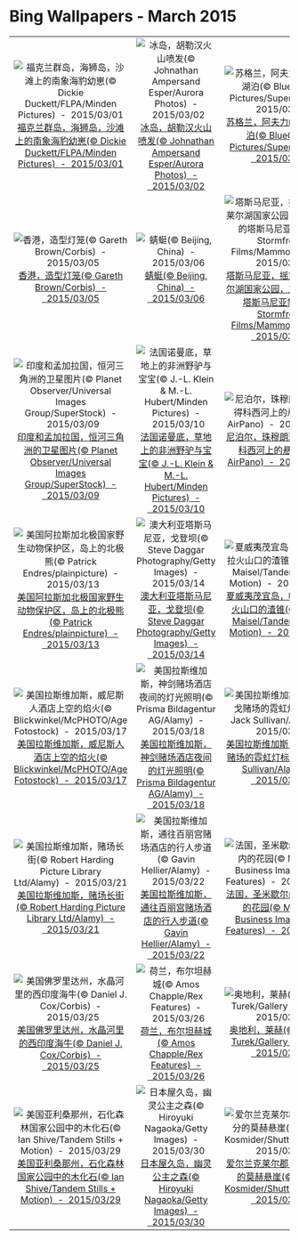 # Bing Wallpapers - March 2015

| | | | |
|:-------------------------:|:-------------------------:|:-------------------------:|:-------------------------:|
| ![福克兰群岛，海狮岛，沙滩上的南象海豹幼崽(© Dickie Duckett/FLPA/Minden Pictures)  -  2015/03/01](https://bing.ee123.net/img/cn/fhd/2015/03/01.jpg)[福克兰群岛，海狮岛，沙滩上的南象海豹幼崽(© Dickie Duckett/FLPA/Minden Pictures)  -  2015/03/01](https://bing.ee123.net/img/cn/fhd/2015/03/01.jpg) | ![冰岛，胡勒汉火山喷发(© Johnathan Ampersand Esper/Aurora Photos)  -  2015/03/02](https://bing.ee123.net/img/cn/fhd/2015/03/02.jpg)[冰岛，胡勒汉火山喷发(© Johnathan Ampersand Esper/Aurora Photos)  -  2015/03/02](https://bing.ee123.net/img/cn/fhd/2015/03/02.jpg) | ![苏格兰，阿夫力峡谷内的湖泊(© BlueGreen Pictures/SuperStock)  -  2015/03/03](https://bing.ee123.net/img/cn/fhd/2015/03/03.jpg)[苏格兰，阿夫力峡谷内的湖泊(© BlueGreen Pictures/SuperStock)  -  2015/03/03](https://bing.ee123.net/img/cn/fhd/2015/03/03.jpg) | ![韩国丽水，从海洋水产科学馆看外面的海滩(© Insung Choi/Tandem Stills + Motion)  -  2015/03/04](https://bing.ee123.net/img/cn/fhd/2015/03/04.jpg)[韩国丽水，从海洋水产科学馆看外面的海滩(© Insung Choi/Tandem Stills + Motion)  -  2015/03/04](https://bing.ee123.net/img/cn/fhd/2015/03/04.jpg) |
| ![香港，造型灯笼(© Gareth Brown/Corbis)  -  2015/03/05](https://bing.ee123.net/img/cn/fhd/2015/03/05.jpg)[香港，造型灯笼(© Gareth Brown/Corbis)  -  2015/03/05](https://bing.ee123.net/img/cn/fhd/2015/03/05.jpg) | ![蜻蜓(© Beijing, China)  -  2015/03/06](https://bing.ee123.net/img/cn/fhd/2015/03/06.jpg)[蜻蜓(© Beijing, China)  -  2015/03/06](https://bing.ee123.net/img/cn/fhd/2015/03/06.jpg) | ![塔斯马尼亚，摇篮山圣克莱尔湖国家公园，正在觅食的塔斯马尼亚袋熊(© Stormfront Films/Mammoth HD)  -  2015/03/07](https://bing.ee123.net/img/cn/fhd/2015/03/07.jpg)[塔斯马尼亚，摇篮山圣克莱尔湖国家公园，正在觅食的塔斯马尼亚袋熊(© Stormfront Films/Mammoth HD)  -  2015/03/07](https://bing.ee123.net/img/cn/fhd/2015/03/07.jpg) | ![身着传统印度服饰的妇人紧靠在一起(© Jeremy Woodhouse/Blend Images/Getty Images)  -  2015/03/08](https://bing.ee123.net/img/cn/fhd/2015/03/08.jpg)[身着传统印度服饰的妇人紧靠在一起(© Jeremy Woodhouse/Blend Images/Getty Images)  -  2015/03/08](https://bing.ee123.net/img/cn/fhd/2015/03/08.jpg) |
| ![印度和孟加拉国，恒河三角洲的卫星图片(© Planet Observer/Universal Images Group/SuperStock)  -  2015/03/09](https://bing.ee123.net/img/cn/fhd/2015/03/09.jpg)[印度和孟加拉国，恒河三角洲的卫星图片(© Planet Observer/Universal Images Group/SuperStock)  -  2015/03/09](https://bing.ee123.net/img/cn/fhd/2015/03/09.jpg) | ![法国诺曼底，草地上的非洲野驴与宝宝(© J.-L. Klein & M.-L. Hubert/Minden Pictures)  -  2015/03/10](https://bing.ee123.net/img/cn/fhd/2015/03/10.jpg)[法国诺曼底，草地上的非洲野驴与宝宝(© J.-L. Klein & M.-L. Hubert/Minden Pictures)  -  2015/03/10](https://bing.ee123.net/img/cn/fhd/2015/03/10.jpg) | ![尼泊尔，珠穆朗玛峰，都得科西河上的悬索桥(© AirPano)  -  2015/03/11](https://bing.ee123.net/img/cn/fhd/2015/03/11.jpg)[尼泊尔，珠穆朗玛峰，都得科西河上的悬索桥(© AirPano)  -  2015/03/11](https://bing.ee123.net/img/cn/fhd/2015/03/11.jpg) | ![塔克拉玛干沙漠，沙丘和黄色的胡杨树木(© George Steinmetz/Corbis)  -  2015/03/12](https://bing.ee123.net/img/cn/fhd/2015/03/12.jpg)[塔克拉玛干沙漠，沙丘和黄色的胡杨树木(© George Steinmetz/Corbis)  -  2015/03/12](https://bing.ee123.net/img/cn/fhd/2015/03/12.jpg) |
| ![美国阿拉斯加北极国家野生动物保护区，岛上的北极熊(© Patrick Endres/plainpicture)  -  2015/03/13](https://bing.ee123.net/img/cn/fhd/2015/03/13.jpg)[美国阿拉斯加北极国家野生动物保护区，岛上的北极熊(© Patrick Endres/plainpicture)  -  2015/03/13](https://bing.ee123.net/img/cn/fhd/2015/03/13.jpg) | ![澳大利亚塔斯马尼亚，戈登坝(© Steve Daggar Photography/Getty Images)  -  2015/03/14](https://bing.ee123.net/img/cn/fhd/2015/03/14.jpg)[澳大利亚塔斯马尼亚，戈登坝(© Steve Daggar Photography/Getty Images)  -  2015/03/14](https://bing.ee123.net/img/cn/fhd/2015/03/14.jpg) | ![夏威夷茂宜岛，哈雷阿卡拉火山口的渣锥(© Dennis Maisel/Tandem Stills + Motion)  -  2015/03/15](https://bing.ee123.net/img/cn/fhd/2015/03/15.jpg)[夏威夷茂宜岛，哈雷阿卡拉火山口的渣锥(© Dennis Maisel/Tandem Stills + Motion)  -  2015/03/15](https://bing.ee123.net/img/cn/fhd/2015/03/15.jpg) | ![美国拉斯维加斯，整个拉斯维加斯大道景观带(© Huber/Sime/eStock Photo)  -  2015/03/16](https://bing.ee123.net/img/cn/fhd/2015/03/16.jpg)[美国拉斯维加斯，整个拉斯维加斯大道景观带(© Huber/Sime/eStock Photo)  -  2015/03/16](https://bing.ee123.net/img/cn/fhd/2015/03/16.jpg) |
| ![美国拉斯维加斯，威尼斯人酒店上空的焰火(© Blickwinkel/McPHOTO/Age Fotostock)  -  2015/03/17](https://bing.ee123.net/img/cn/fhd/2015/03/17.jpg)[美国拉斯维加斯，威尼斯人酒店上空的焰火(© Blickwinkel/McPHOTO/Age Fotostock)  -  2015/03/17](https://bing.ee123.net/img/cn/fhd/2015/03/17.jpg) | ![美国拉斯维加斯，神剑赌场酒店夜间的灯光照明(© Prisma Bildagentur AG/Alamy)  -  2015/03/18](https://bing.ee123.net/img/cn/fhd/2015/03/18.jpg)[美国拉斯维加斯，神剑赌场酒店夜间的灯光照明(© Prisma Bildagentur AG/Alamy)  -  2015/03/18](https://bing.ee123.net/img/cn/fhd/2015/03/18.jpg) | ![美国拉斯维加斯，弗拉明戈赌场的霓虹灯标志(© Jack Sullivan/Alamy)  -  2015/03/19](https://bing.ee123.net/img/cn/fhd/2015/03/19.jpg)[美国拉斯维加斯，弗拉明戈赌场的霓虹灯标志(© Jack Sullivan/Alamy)  -  2015/03/19](https://bing.ee123.net/img/cn/fhd/2015/03/19.jpg) | ![美国拉斯维加斯，卢克索赌场酒店(© B Lawrence/Alamy)  -  2015/03/20](https://bing.ee123.net/img/cn/fhd/2015/03/20.jpg)[美国拉斯维加斯，卢克索赌场酒店(© B Lawrence/Alamy)  -  2015/03/20](https://bing.ee123.net/img/cn/fhd/2015/03/20.jpg) |
| ![美国拉斯维加斯，赌场长街(© Robert Harding Picture Library Ltd/Alamy)  -  2015/03/21](https://bing.ee123.net/img/cn/fhd/2015/03/21.jpg)[美国拉斯维加斯，赌场长街(© Robert Harding Picture Library Ltd/Alamy)  -  2015/03/21](https://bing.ee123.net/img/cn/fhd/2015/03/21.jpg) | ![美国拉斯维加斯，通往百丽宫赌场酒店的行人步道(© Gavin Hellier/Alamy)  -  2015/03/22](https://bing.ee123.net/img/cn/fhd/2015/03/22.jpg)[美国拉斯维加斯，通往百丽宫赌场酒店的行人步道(© Gavin Hellier/Alamy)  -  2015/03/22](https://bing.ee123.net/img/cn/fhd/2015/03/22.jpg) | ![法国，圣米歇尔山修道院内的花园(© Monkey Business Images/Rex Features)  -  2015/03/23](https://bing.ee123.net/img/cn/fhd/2015/03/23.jpg)[法国，圣米歇尔山修道院内的花园(© Monkey Business Images/Rex Features)  -  2015/03/23](https://bing.ee123.net/img/cn/fhd/2015/03/23.jpg) | ![美国内布拉斯加州，西点上空的超级单体风暴(© Mammoth HD)  -  2015/03/24](https://bing.ee123.net/img/cn/fhd/2015/03/24.jpg)[美国内布拉斯加州，西点上空的超级单体风暴(© Mammoth HD)  -  2015/03/24](https://bing.ee123.net/img/cn/fhd/2015/03/24.jpg) |
| ![美国佛罗里达州，水晶河里的西印度海牛(© Daniel J. Cox/Corbis)  -  2015/03/25](https://bing.ee123.net/img/cn/fhd/2015/03/25.jpg)[美国佛罗里达州，水晶河里的西印度海牛(© Daniel J. Cox/Corbis)  -  2015/03/25](https://bing.ee123.net/img/cn/fhd/2015/03/25.jpg) | ![荷兰，布尔坦赫城(© Amos Chapple/Rex Features)  -  2015/03/26](https://bing.ee123.net/img/cn/fhd/2015/03/26.jpg)[荷兰，布尔坦赫城(© Amos Chapple/Rex Features)  -  2015/03/26](https://bing.ee123.net/img/cn/fhd/2015/03/26.jpg) | ![奥地利，莱赫(© Michael Turek/Gallery Stock)  -  2015/03/27](https://bing.ee123.net/img/cn/fhd/2015/03/27.jpg)[奥地利，莱赫(© Michael Turek/Gallery Stock)  -  2015/03/27](https://bing.ee123.net/img/cn/fhd/2015/03/27.jpg) | ![台湾，夜景(© TPG/imageBROKER/Corbis)  -  2015/03/28](https://bing.ee123.net/img/cn/fhd/2015/03/28.jpg)[台湾，夜景(© TPG/imageBROKER/Corbis)  -  2015/03/28](https://bing.ee123.net/img/cn/fhd/2015/03/28.jpg) |
| ![美国亚利桑那州，石化森林国家公园中的木化石(© Ian Shive/Tandem Stills + Motion)  -  2015/03/29](https://bing.ee123.net/img/cn/fhd/2015/03/29.jpg)[美国亚利桑那州，石化森林国家公园中的木化石(© Ian Shive/Tandem Stills + Motion)  -  2015/03/29](https://bing.ee123.net/img/cn/fhd/2015/03/29.jpg) | ![日本屋久岛，幽灵公主之森(© Hiroyuki Nagaoka/Getty Images)  -  2015/03/30](https://bing.ee123.net/img/cn/fhd/2015/03/30.jpg)[日本屋久岛，幽灵公主之森(© Hiroyuki Nagaoka/Getty Images)  -  2015/03/30](https://bing.ee123.net/img/cn/fhd/2015/03/30.jpg) | ![爱尔兰克莱尔郡，日落时分的莫赫悬崖(© Patryk Kosmider/Shutterstock)  -  2015/03/31](https://bing.ee123.net/img/cn/fhd/2015/03/31.jpg)[爱尔兰克莱尔郡，日落时分的莫赫悬崖(© Patryk Kosmider/Shutterstock)  -  2015/03/31](https://bing.ee123.net/img/cn/fhd/2015/03/31.jpg) |  |
